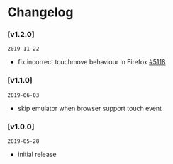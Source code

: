 # Changelog

### [v1.2.0]
`2019-11-22`

- fix incorrect touchmove behaviour in Firefox [\#5118](https://github.com/youzan/vant/pull/5118)

### [v1.1.0]
`2019-06-03`

- skip emulator when browser support touch event

### [v1.0.0]
`2019-05-28`

- initial release
